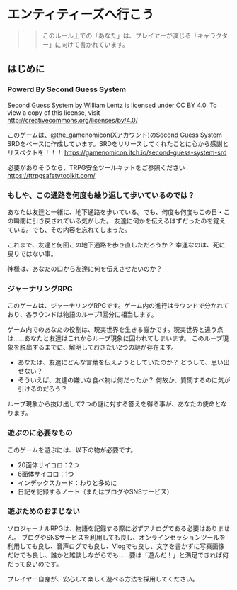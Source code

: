 # エンティティーズへ行こう
>> このルール上での「あなた」は、プレイヤーが演じる「キャラクター」に向けて書かれています。

## はじめに
### Powerd By Second Guess System
Second Guess System by William Lentz is licensed under CC BY 4.0. To view a copy of this license, visit
http://creativecommons.org/licenses/by/4.0/

このゲームは、@the_gamenomicon(Xアカウント)のSecond Guess System SRDをベースに作成しています。SRDをリリースしてくれたことに心から感謝とリスペクトを！！！
https://gamenomicon.itch.io/second-guess-system-srd

必要がありそうなら、TRPG安全ツールキットをご参照ください
https://ttrpgsafetytoolkit.com/

### もしや、この通路を何度も繰り返して歩いているのでは？
あなたは友達と一緒に、地下通路を歩いている。でも、何度も何度もこの日・この瞬間に引き戻されている気がした。
友達に何かを伝えるはずだったのを覚えている。でも、その内容を忘れてしまった。

これまで、友達と何回この地下通路を歩き直しただろうか？
幸運なのは、死に戻りではない事。

神様は、あなたの口から友達に何を伝えさせたいのか？

### ジャーナリングRPG
このゲームは、ジャーナリングRPGです。ゲーム内の進行はラウンドで分かれており、各ラウンドは物語のループ1回分に相当します。

ゲーム内でのあなたの役割は、現実世界を生きる誰かです。現実世界と違う点は……あなたと友達はこれからループ現象に囚われてしまいます。
このループ現象を脱出するまでに、解明しておきたい2つの謎が存在ます。

* あなたは、友達にどんな言葉を伝えようとしていたのか？ どうして、思い出せない？
* そういえば、友達の嫌いな食べ物は何だったか？ 何故か、質問するのに気が引けるのだろう？

ループ現象から抜け出して2つの謎に対する答えを得る事が、あなたの使命となります。

### 遊ぶのに必要なもの
このゲームを遊ぶには、以下の物が必要です。
* 20面体サイコロ：2つ
* 6面体サイコロ：1つ
* インデックスカード：わりと多めに
* 日記を記録するノート（またはブログやSNSサービス）


### 遊ぶためのおまじない
ソロジャーナルRPGは、物語を記録する際に必ずアナログである必要はありません。
ブログやSNSサービスを利用しても良し、オンラインセッションツールを利用しても良し、音声ログでも良し、Vlogでも良し、文字を書かずに写真画像だけでも良し、誰かと雑談しながらでも……要は「遊んだ！」と満足できれば何だって良いのです。

プレイヤー自身が、安心して楽しく遊べる方法を採用してください。
